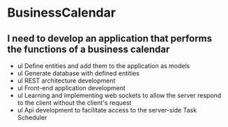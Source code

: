 # BusinessCalendar
## I need to develop an application that performs the functions of a business calendar
* ul Define entities and add them to the application as models
* ul Generate database with defined entities
* ul REST architecture development
* ul Front-end application development
* ul Learning and implementing web sockets to allow the server respond to the client without the client's request
* ul Api development to facilitate access to the server-side Task Scheduler
